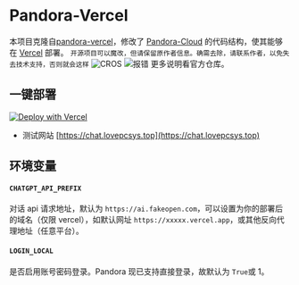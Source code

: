 # Pandora-Vercel
本项目克隆自[pandora-vercel](https://github.com/chrysoljq/pandora-vercel)，修改了 [Pandora-Cloud](https://github.com/pengzhile/pandora-cloud) 的代码结构，使其能够在 [Vercel](https://vercel.com) 部署。
`开源项目可以魔改，但请保留原作者信息。确需去除，请联系作者，以免失去技术支持，否则就会这样`
![CROS](https://github.com/JERRY-SYSTEM/ChatGPT_Pandora/assets/106425163/5cb0478f-61dd-4d74-92be-779b528c88b0)
![报错](https://github.com/pengzhile/pandora/assets/106425163/c69504a0-d54f-4b5c-9ffe-e4f3a5d4d61a)
更多说明看官方仓库。

## 一键部署
[![Deploy with Vercel](https://vercel.com/button)](https://vercel.com/new/clone?repository-url=https%3A%2F%2Fgithub.com%2FJERRY-SYSTEM%2FChatGPT_Pandora&project-name=chatgpt-pandora&repository-name=chatgpt-pandora&framework=other)
+ 测试网站 [https://chat.lovepcsys.top](https://chat.lovepcsys.top)

## **环境变量**
#### `CHATGPT_API_PREFIX`  
对话 api 请求地址，默认为 `https://ai.fakeopen.com`，可以设置为你的部署后的域名（仅限 vercel），如默认网址 `https://xxxxx.vercel.app`，或其他反向代理地址（任意平台）。

#### `LOGIN_LOCAL`  
是否启用账号密码登录。Pandora 现已支持直接登录，故默认为 `True`或 1。




